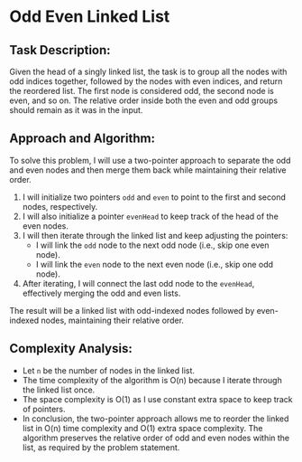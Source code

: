 # Odd Even Linked List

## Task Description:
Given the head of a singly linked list, the task is to group all the nodes with odd indices together, followed by the nodes with even indices, and return the reordered list. The first node is considered odd, the second node is even, and so on. The relative order inside both the even and odd groups should remain as it was in the input.

## Approach and Algorithm:
To solve this problem, I will use a two-pointer approach to separate the odd and even nodes and then merge them back while maintaining their relative order.

1. I will initialize two pointers `odd` and `even` to point to the first and second nodes, respectively.
2. I will also initialize a pointer `evenHead` to keep track of the head of the even nodes.
3. I will then iterate through the linked list and keep adjusting the pointers:
   - I will link the `odd` node to the next odd node (i.e., skip one even node).
   - I will link the `even` node to the next even node (i.e., skip one odd node).
4. After iterating, I will connect the last odd node to the `evenHead`, effectively merging the odd and even lists.

The result will be a linked list with odd-indexed nodes followed by even-indexed nodes, maintaining their relative order.

## Complexity Analysis:
- Let `n` be the number of nodes in the linked list.
- The time complexity of the algorithm is O(n) because I iterate through the linked list once.
- The space complexity is O(1) as I use constant extra space to keep track of pointers.
- In conclusion, the two-pointer approach allows me to reorder the linked list in O(n) time complexity and O(1) extra space complexity. The algorithm preserves the relative order of odd and even nodes within the list, as required by the problem statement.
